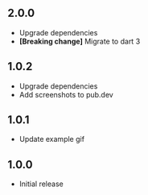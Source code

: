 ## 2.0.0

* Upgrade dependencies
* **[Breaking change]** Migrate to dart 3

## 1.0.2

* Upgrade dependencies
* Add screenshots to pub.dev

## 1.0.1

* Update example gif

## 1.0.0

* Initial release
